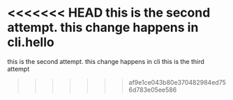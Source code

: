 <<<<<<< HEAD
this is the second attempt. this change happens in cli.hello
=======
this is the second attempt. this change happens in cli
this is the third attempt
>>>>>>> af9e1ce043b80e370482984ed756d783e05ee586
